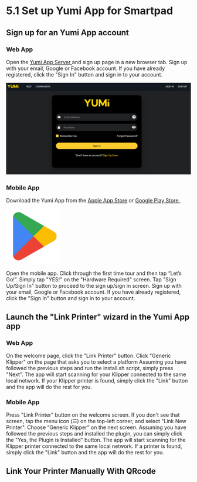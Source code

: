 # 5.1 Set up Yumi App for Smartpad



## Sign up for an Yumi App account

### Web App

Open the [Yumi App Server ](https://app.yumi-lab.com/accounts/login/) and sign up page in a new browser tab.
Sign up with your email, Google or Facebook account. If you have already registered, click the "Sign In" button and sign in to your account.

![yumiapp](/img/KlipperSmartPad/yumiapp/yumiapp001.png)

### Mobile App

Download the Yumi App from the [Apple App Store](https://apps.apple.com/fr/app/yumi-lab/id6477959422) or  [Google Play Store ](https://play.google.com/store/apps/details?id=com.yumilab.android&pcampaignid=web_share).

[![yumiapp](/img/KlipperSmartPad/yumiapp/googleplay001.png)](https://play.google.com/store/apps/details?id=com.yumilab.android&pcampaignid=web_share "Redirect to play Store")

Open the mobile app. Click through the first time tour and then tap “Let’s Go!”.
Simply tap "YES!" on the "Hardware Required" screen.
Tap "Sign Up/Sign In" button to proceed to the sign up/sign in screen.
Sign up with your email, Google or Facebook account. If you have already registered, click the "Sign In" button and sign in to your account.


## Launch the "Link Printer" wizard in the Yumi App app

### Web App

On the welcome page, click the "Link Printer" button.
Click "Generic Klipper" on the page that asks you to select a platform
Assuming you have followed the previous steps and run the install.sh script, simply press "Next".
The app will start scanning for your Klipper connected to the same local network.
If your Klipper printer is found, simply click the "Link" button and the app will do the rest for you.

### Mobile App

Press "Link Printer" button on the welcome screen. If you don't see that screen, tap the menu icon (☰) on the top-left corner, and select "Link New Printer".
Choose “Generic Klipper” on the next screen.
Assuming you have followed the previous steps and installed the plugin, you can simply click the "Yes, the Plugin is Installed" button.
The app will start scanning for the Klipper printer connected to the same local network.
If a printer is found, simply click the "Link" button and the app will do the rest for you.


## Link Your Printer Manually With QRcode











